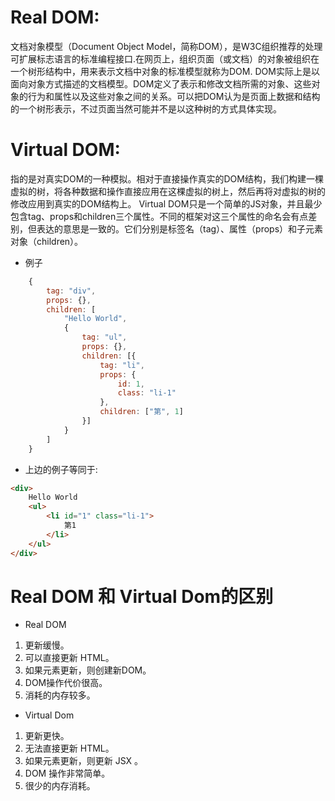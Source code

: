 # Real DOM:
文档对象模型（Document Object Model，简称DOM），是W3C组织推荐的处理可扩展标志语言的标准编程接口.在网页上，组织页面（或文档）的对象被组织在一个树形结构中，用来表示文档中对象的标准模型就称为DOM.
DOM实际上是以面向对象方式描述的文档模型。DOM定义了表示和修改文档所需的对象、这些对象的行为和属性以及这些对象之间的关系。可以把DOM认为是页面上数据和结构的一个树形表示，不过页面当然可能并不是以这种树的方式具体实现。

# Virtual DOM:
指的是对真实DOM的一种模拟。相对于直接操作真实的DOM结构，我们构建一棵虚拟的树，将各种数据和操作直接应用在这棵虚拟的树上，然后再将对虚拟的树的修改应用到真实的DOM结构上。
Virtual DOM只是一个简单的JS对象，并且最少包含tag、props和children三个属性。不同的框架对这三个属性的命名会有点差别，但表达的意思是一致的。它们分别是标签名（tag）、属性（props）和子元素对象（children）。
-  例子
```javascript
    {
        tag: "div",
        props: {},
        children: [
            "Hello World", 
            {
                tag: "ul",
                props: {},
                children: [{
                    tag: "li",
                    props: {
                        id: 1,
                        class: "li-1"
                    },
                    children: ["第", 1]
                }]
            }
        ]
    }
```
- 上边的例子等同于:
```html
<div>
    Hello World
    <ul>
        <li id="1" class="li-1">
            第1
        </li>
    </ul>
</div>
```

# Real DOM 和 Virtual Dom的区别
- Real DOM
1. 更新缓慢。
2. 可以直接更新 HTML。
3. 如果元素更新，则创建新DOM。
4. DOM操作代价很高。
5. 消耗的内存较多。

- Virtual Dom
1. 更新更快。
2. 无法直接更新 HTML。
3. 如果元素更新，则更新 JSX 。
4. DOM 操作非常简单。
5. 很少的内存消耗。
